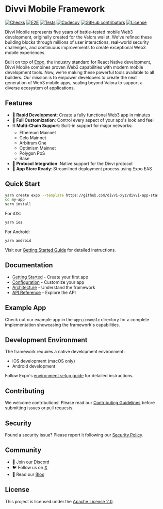 # Divvi Mobile Framework

[![Checks](https://github.com/divvi-xyz/divvi-mobile/actions/workflows/check.yml/badge.svg)](https://github.com/divvi-xyz/divvi-mobile/actions/workflows/check.yml)
[![E2E](https://github.com/divvi-xyz/divvi-mobile/actions/workflows/e2e.yml/badge.svg)](https://github.com/divvi-xyz/divvi-mobile/actions/workflows/e2e-main.yml)
[![Tests](https://github.com/divvi-xyz/divvi-mobile/actions/workflows/test.yml/badge.svg)](https://github.com/divvi-xyz/divvi-mobile/actions/workflows/test.yml)
[![Codecov](https://codecov.io/gh/divvi-xyz/divvi-mobile/branch/main/graph/badge.svg)](https://codecov.io/gh/divvi-xyz/divvi-mobile)
[![GitHub contributors](https://img.shields.io/github/contributors/divvi-xyz/divvi-mobile)](https://github.com/divvi-xyz/divvi-mobile/graphs/contributors)
[![License](https://img.shields.io/badge/License-Apache%202.0-blue.svg)](./LICENSE)

Divvi Mobile represents five years of battle-tested mobile Web3 development, originally created for the Valora wallet. We've refined these building blocks through millions of user interactions, real-world security challenges, and continuous improvements to create exceptional Web3 mobile experiences.

Built on top of [Expo](https://expo.dev), the industry standard for React Native development, Divvi Mobile combines proven Web3 capabilities with modern mobile development tools. Now, we're making these powerful tools available to all builders. Our mission is to empower developers to create the next generation of Web3 mobile apps, scaling beyond Valora to support a diverse ecosystem of applications.

## Features

- 🚀 **Rapid Development**: Create a fully functional Web3 app in minutes
- 🎨 **Full Customization**: Control every aspect of your app's look and feel
- ⛓️ **Multi-Chain Support**: Built-in support for major networks:
  - Ethereum Mainnet
  - Celo Mainnet
  - Arbitrum One
  - Optimism Mainnet
  - Polygon PoS
  - Base
- 🔌 **Protocol Integration**: Native support for the Divvi protocol
- 📱 **App Store Ready**: Streamlined deployment process using Expo EAS

## Quick Start

```bash
yarn create expo --template https://github.com/divvi-xyz/divvi-app-starter my-app
cd my-app
yarn install
```

For iOS:

```bash
yarn ios
```

For Android:

```bash
yarn android
```

Visit our [Getting Started Guide](docs/getting-started.md) for detailed instructions.

## Documentation

- [Getting Started](docs/getting-started.md) - Create your first app
- [Configuration](docs/configuration.md) - Customize your app
- [Architecture](docs/architecture.md) - Understand the framework
- [API Reference](docs/reference) - Explore the API

## Example App

Check out our example app in the `apps/example` directory for a complete implementation showcasing the framework's capabilities.

## Development Environment

The framework requires a native development environment:

- iOS development (macOS only)
- Android development

Follow Expo's [environment setup guide](https://docs.expo.dev/get-started/set-up-your-environment/?mode=development-build) for detailed instructions.

## Contributing

We welcome contributions! Please read our [Contributing Guidelines](CONTRIBUTING.md) before submitting issues or pull requests.

## Security

Found a security issue? Please report it following our [Security Policy](SECURITY.md).

## Community

- 💬 Join our [Discord](https://discord.com/invite/EaxZDhMuDn)
- 🐦 Follow us on [X](https://x.com/letsdivvi)
- 📝 Read our [Blog](https://blog.divvi.xyz)

## License

This project is licensed under the [Apache License 2.0](LICENSE).
